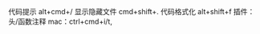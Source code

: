 <!--
 * @Descripttion:  mac快捷键
 * @version: 
 * @Author: 秦武胜
 * @Date: 2021-11-25 16:44:22
 * @LastEditors: 秦武胜
 * @LastEditTime: 2021-11-30 20:31:29
-->
代码提示 alt+cmd+/
显示隐藏文件 cmd+shift+.
代码格式化 alt+shift+f
插件：
    头/函数注释 mac：ctrl+cmd+i/t,
